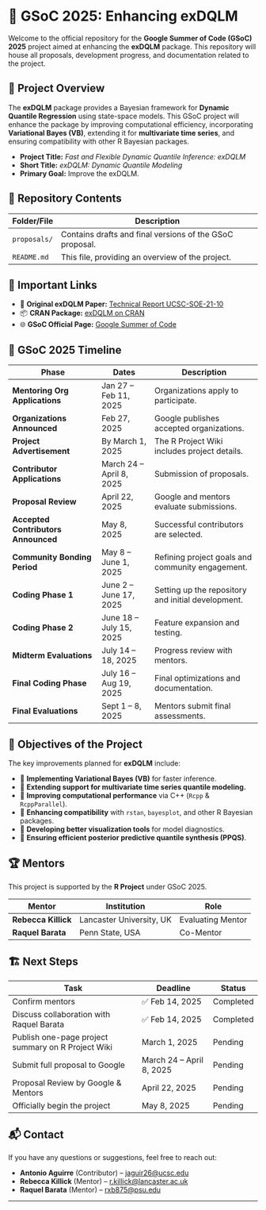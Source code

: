 # 🚀 GSoC 2025: Enhancing exDQLM

Welcome to the official repository for the **Google Summer of Code (GSoC) 2025** project aimed at enhancing the **exDQLM** package. This repository will house all proposals, development progress, and documentation related to the project.

## 📌 Project Overview

The **exDQLM** package provides a Bayesian framework for **Dynamic Quantile Regression** using state-space models. This GSoC project will enhance the package by improving computational efficiency, incorporating **Variational Bayes (VB)**, extending it for **multivariate time series**, and ensuring compatibility with other R Bayesian packages.

- **Project Title:** *Fast and Flexible Dynamic Quantile Inference: exDQLM*
- **Short Title:** *exDQLM: Dynamic Quantile Modeling*
- **Primary Goal:** Improve the exDQLM. 

## 📂 Repository Contents

| Folder/File | Description |
|------------|-------------|
| `proposals/` | Contains drafts and final versions of the GSoC proposal. |
| `README.md` | This file, providing an overview of the project. |

## 🔗 Important Links

- 📄 **Original exDQLM Paper:** [Technical Report UCSC-SOE-21-10](https://tr.soe.ucsc.edu/sites/default/files/technical-reports/UCSC-SOE-21-10.pdf)
- 📦 **CRAN Package:** [exDQLM on CRAN](https://cran.r-project.org/web/packages/exdqlm/index.html)
- 🌐 **GSoC Official Page:** [Google Summer of Code](https://summerofcode.withgoogle.com/)

## 📅 GSoC 2025 Timeline

| Phase | Dates | Description |
|-------|-------|-------------|
| **Mentoring Org Applications** | Jan 27 – Feb 11, 2025 | Organizations apply to participate. |
| **Organizations Announced** | Feb 27, 2025 | Google publishes accepted organizations. |
| **Project Advertisement** | By March 1, 2025 | The R Project Wiki includes project details. |
| **Contributor Applications** | March 24 – April 8, 2025 | Submission of proposals. |
| **Proposal Review** | April 22, 2025 | Google and mentors evaluate submissions. |
| **Accepted Contributors Announced** | May 8, 2025 | Successful contributors are selected. |
| **Community Bonding Period** | May 8 – June 1, 2025 | Refining project goals and community engagement. |
| **Coding Phase 1** | June 2 – June 17, 2025 | Setting up the repository and initial development. |
| **Coding Phase 2** | June 18 – July 15, 2025 | Feature expansion and testing. |
| **Midterm Evaluations** | July 14 – 18, 2025 | Progress review with mentors. |
| **Final Coding Phase** | July 16 – Aug 19, 2025 | Final optimizations and documentation. |
| **Final Evaluations** | Sept 1 – 8, 2025 | Mentors submit final assessments. |

## 🎯 Objectives of the Project

The key improvements planned for **exDQLM** include:

- 📌 **Implementing Variational Bayes (VB)** for faster inference.
- 📌 **Extending support for multivariate time series quantile modeling.**
- 📌 **Improving computational performance** via C++ (`Rcpp` & `RcppParallel`).
- 📌 **Enhancing compatibility** with `rstan`, `bayesplot`, and other R Bayesian packages.
- 📌 **Developing better visualization tools** for model diagnostics.
- 📌 **Ensuring efficient posterior predictive quantile synthesis (PPQS)**.

## 🏆 Mentors

This project is supported by the **R Project** under GSoC 2025.

| Mentor | Institution | Role |
|--------|------------|------|
| **Rebecca Killick** | Lancaster University, UK | Evaluating Mentor |
| **Raquel Barata** | Penn State, USA | Co-Mentor |

## 🏗 Next Steps

| Task | Deadline | Status |
|------|----------|--------|
| Confirm mentors | ✅ Feb 14, 2025 | Completed |
| Discuss collaboration with Raquel Barata | ✅ Feb 14, 2025 | Completed |
| Publish one-page project summary on R Project Wiki | March 1, 2025 | Pending |
| Submit full proposal to Google | March 24 – April 8, 2025 | Pending |
| Proposal Review by Google & Mentors | April 22, 2025 | Pending |
| Officially begin the project | May 8, 2025 | Pending |


## 📬 Contact

If you have any questions or suggestions, feel free to reach out:

- **Antonio Aguirre** (Contributor) – jaguir26@ucsc.edu
- **Rebecca Killick** (Mentor) – r.killick@lancaster.ac.uk
- **Raquel Barata** (Mentor) – rxb875@psu.edu

---

